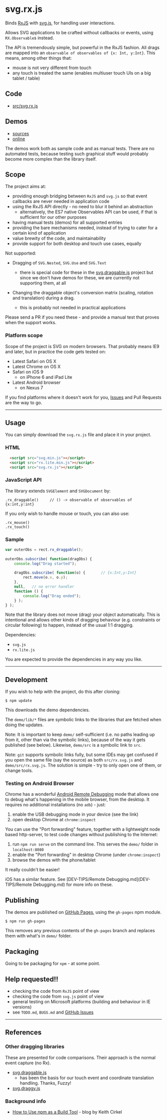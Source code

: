 # svg.rx.js

Binds [RxJS](https://github.com/Reactive-Extensions/RxJS) with [svg.js](https://github.com/wout/svg.js), for handling user interactions.

Allows SVG applications to be crafted without callbacks or events, using `RX.Observable`s instead.

The API is tremendously simple, but powerful in the RxJS fashion. All drags are mapped into an `observable of observables of {x: Int, y:Int}`. This means, among other things that:

- mouse is not very different from touch
- any touch is treated the same (enables multiuser touch UIs on a big tablet / table)



## Code

- [src/svg.rx.js](src/svg.rx.js)

## Demos

- [sources](demo/)
- [online](http://akauppi.github.io/svg.rx.js/index.html)

The demos work both as sample code and as manual tests. There are no automated tests, because testing such graphical stuff would probably become more complex than the library itself. 

<!--
Ideas for how to make automated tests are of course appreciated.
-->

## Scope

The project aims at:

- providing enough bridging between `RxJS` and `svg.js` so that event callbacks are never needed in application code
- using the RxJS API directly - no need to blur it behind an abstraction
  - alternatively, the ES7 native Observables API can be used, if that is sufficient for our other purposes
- having manual tests (demos) for all supported entries
- providing the bare mechanisms needed, instead of trying to cater for a certain kind of application
- value brewity of the code, and maintainability
- provide support for both desktop and touch use cases, equally
  
Not supported:
  
- Dragging of `SVG.Nested`, `SVG.Use` and `SVG.Text`
  - there is special code for these in the [svg.draggable.js](https://github.com/wout/svg.draggable.js) project but since we don't have demos for these, we are currently not supporting them, at all

- Changing the draggable object's conversion matrix (scaling, rotation and translation) during a drag.
  - this is probably not needed in practical applications

Please send a PR if you need these - and provide a manual test that proves when the support works.

### Platform scope

Scope of the project is SVG on modern browsers. That probably means IE9 and later, but in practice the code gets tested on:

- Latest Safari on OS X
- Latest Chrome on OS X
- Safari on iOS 9
  - on iPhone 6 and iPad Lite
- Latest Android browser 
  - on Nexus 7

If you find platforms where it doesn't work for you, [Issues](https://github.com/akauppi/svg.rx.js/issues) and Pull Requests are the way to go.


---

## Usage 

You can simply download the `svg.rx.js` file and place it in your project. 

<!-- Mention here about 'npm' once we distribute through it. AKa060116
-->

### HTML

```html
  <script src="svg.min.js"></script>
  <script src="rx.lite.min.js"></script>
  <script src="svg.rx.js"></script>
```

### JavaScript API

The library extends `SVGElement` and `SVGDocument` by:

```
.rx_draggable()		// () -> observable of observables of {x:int,y:int}
```

If you only wish to handle mouse or touch, you can also use:

```
.rx_mouse()
.rx_touch()
```


### Sample

```javascript
var outerObs = rect.rx_draggable();
    
outerObs.subscribe( function(dragObs) {
    console.log("Drag started");
    
    dragObs.subscribe( function(o) {       // {x:Int,y:Int}
        rect.move(o.x, o.y);
    },
    null, 	// no error handler
    function () {
        console.log("Drag ended");
	} );
} );
```

Note that the library does not move (drag) your object automatically. This is intentional and allows other kinds of dragging behaviour (e.g. constraints or circular following) to happen, instead of the usual 1:1 dragging.

Dependencies:

- `svg.js`
- `rx.lite.js`

You are expected to provide the dependencies in any way you like.

<!-- disabled (now using 4.0.6)
Note: `rx[.lite].js` 4.0.1 release has a bug that causes `fromEvent()` not to pass events to an observable. Avoid that release.
-->

---

## Development

If you wish to help with the project, do this after cloning:

```
$ npm update
```

This downloads the demo dependencies.

The `demo/lib/*` files are symbolic links to the libraries that are fetched when doing the updates.

Note: It is important to keep `demo/` self-sufficient (i.e. no paths leading up from it, other than via the symbolic links), because of the way it gets published (see below). Likewise, `demo/src` is a symbolic link to `src`.

Note: `git` supports symbolic links fully, but some IDEs may get confused if you open the same file (say the source) as both `src/rx.svg.js` and `demo/src/rx.svg.js`. The solution is simple - try to only open one of them, or change tools.

### Testing on Android Browser

Chrome has a wonderful [Android Remote Debugging](https://developer.chrome.com/devtools/docs/remote-debugging) mode that allows one to debug what's happening in the mobile browser, from the desktop. It requires no additional installations (no `adb`) - just:

1. enable the USB debugging mode in your device (see the link)
2. open desktop Chrome at `chrome:inspect`

You can use the "Port forwarding" feature, together with a lightweight node based http-server, to test code changes without publishing to the Internet:

1. run `npm run serve` on the command line. This serves the `demo/` folder in `localhost:8080`
2. enable the "Port forwarding" in desktop Chrome (under `chrome:inspect`)
3. browse the demos with the phone/tablet

It really couldn't be easier!

iOS has a similar feature. See [DEV-TIPS/Remote Debugging.md](DEV-TIPS/Remote Debugging.md) for more info on these.

## Publishing

The demos are published on [GitHub Pages](https://pages.github.com), using the `gh-pages` npm module.

```
$ npm run gh-pages
```

This removes any previous contents of the `gh-pages` branch and replaces them with what's in `demo/` folder. 


## Packaging

Going to be packaging for `npm` - at some point.

<!-- disabled AKa060116
We're only packaging for [Bower](http://bower.io). Enough to keep one package system happy.

The package has been registered with the `svg.rx.js` Bower name. Bower has a first-come-first-served naming policy.

### Notes on `bower.json`

We're omitting dependencies by purpose. We first downloaded `svg.js` via bower, but it turned out to be less reliable / easy to use than `npm`. So now all dependencies come from `npm`.

The package still needs `svg.js` and `rx.lite.js` (or equivalent) to run, but since especially RxJS can be built in many variants, we presume the application to separately fetch both in the way that best suits it. Carrying those with `svg.rx.js` is unnecessary.

### Adding versions

Bower uses semver tags. Just

- edit `CHANGELOG.md` and commit
- `git tag <x.y.z>`
- `git push --tags`

Features that have come after the last release are shown at the top of `CHANGELOG.md` under `"..."`, i.e. no version number.
-->


## Help requested!!

- checking the code from `RxJS` point of view
- checking the code from `svg.js` point of view
- general testing on Microsoft platforms (building and behaviour in IE versions)
- see `TODO.md`, `BUGS.md` and [GitHub Issues](https://github.com/akauppi/svg.rx.js/issues)

---

## References

### Other dragging libraries

These are presented for code comparisons. Their approach is the normal event capture (no Rx).

- [svg.draggable.js](https://github.com/wout/svg.draggable.js)
  - has been the basis for our touch event and coordinate translation handling. Thanks, Fuzzy!
- [svg.draggy.js](https://github.com/jillix/svg.draggy.js/)

### Background info

- [How to Use npm as a Build Tool](http://blog.keithcirkel.co.uk/how-to-use-npm-as-a-build-tool/) - blog by Keith Cirkel

<br />

